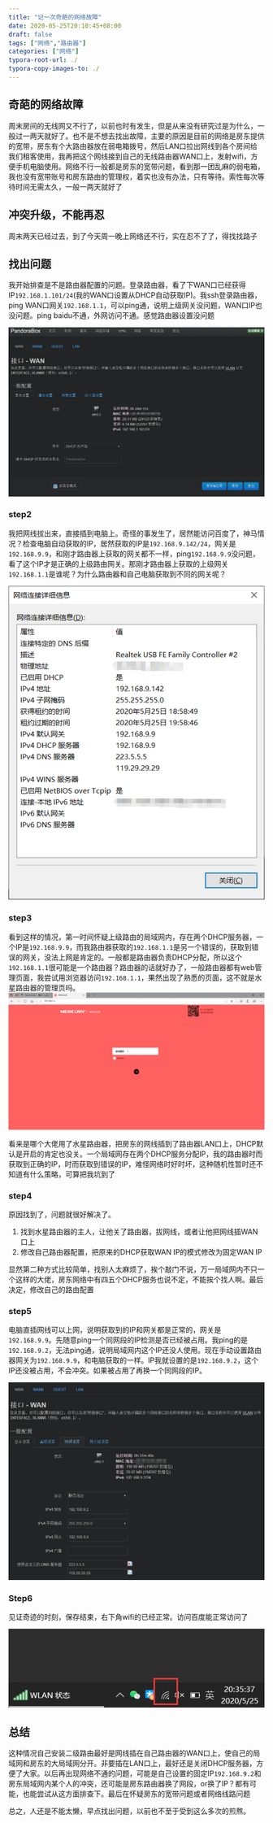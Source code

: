 ```yaml
---
title: "记一次奇葩的网络故障"
date: 2020-05-25T20:10:45+08:00
draft: false
tags: ["网络","路由器"]
categories: ["网络"]
typora-root-url: ./
typora-copy-images-to: ./
---
```


## 奇葩的网络故障

周末房间的无线网又不行了，以前也时有发生，但是从来没有研究过是为什么，一般过一两天就好了。也不是不想去找出故障，主要的原因是目前的网络是房东提供的宽带，房东有个大路由器放在弱电箱拨号，然后LAN口拉出网线到各个房间给我们租客使用，我再把这个网线接到自己的无线路由器WAN口上，发射wifi，方便手机电脑使用。网络不行一般都是房东的宽带问题，看到那一团乱麻的弱电箱，我也没有宽带账号和房东路由的管理权，着实也没有办法，只有等待。索性每次等待时间无需太久，一般一两天就好了

## 冲突升级，不能再忍

周末两天已经过去，到了今天周一晚上网络还不行，实在忍不了了，得找找路子

## 找出问题

我开始排查是不是路由器配置的问题。登录路由器，看了下WAN口已经获得IP`192.168.1.101/24`(我的WAN口设置从DHCP自动获取IP)。我ssh登录路由器，ping WAN口网关`192.168.1.1`，可以ping通，说明上级网关没问题，WAN口IP也没问题。ping baidu不通，外网访问不通。感觉路由器设置没问题

![image-20200525192932565](./image-20200525192932565.png)

### step2

我把网线拔出来，直接插到电脑上。奇怪的事发生了，居然能访问百度了，神马情况？检查电脑自动获取的IP，居然获取的IP是`192.168.9.142/24`，网关是`192.168.9.9`，和刚才路由器上获取的网关都不一样，ping`192.168.9.9`没问题，看了这个IP才是正确的上级路由网关。那刚才路由器上获取的上级网关`192.168.1.1`是谁呢？为什么路由器和自己电脑获取到不同的网关呢？

![image-20200525193053541](./image-20200525193053541.png)

### step3

看到这样的情况，第一时间怀疑上级路由的局域网内，存在两个DHCP服务器，一个IP是`192.168.9.9`，而我路由器获取的`192.168.1.1`是另一个错误的，获取到错误的网关，没法上网是肯定的。一般都是路由器负责DHCP分配，所以这个`192.168.1.1`很可能是一个路由器？路由器的话就好办了，一般路由器都有web管理页面，我尝试用浏览器访问`192.168.1.1`，果然出现了熟悉的页面，这不就是水星路由器的管理页吗。![image-20200525194007523](./image-20200525194007523.png)

看来是哪个大佬用了水星路由器，把房东的网线插到了路由器LAN口上，DHCP默认是开启的肯定也没关。一个局域网存在两个DHCP服务分配IP，我的路由器时而获取到正确的IP，时而获取到错误的IP，难怪网络时好时坏，这种随机性暂时还不知道有什么策略，可算把我坑到了

### step4

原因找到了，问题就很好解决了。

1. 找到水星路由器的主人，让他关了路由器，拔网线，或者让他把网线插WAN口上
2. 修改自己路由器配置，把原来的DHCP获取WAN IP的模式修改为固定WAN IP

显然第二种方式比较简单，找别人太麻烦了，挨个敲门不说，万一局域网内不只一个这样的大佬，房东网络中有四五个DHCP服务也说不定，不能挨个找人啊。最后决定，修改自己的路由配置

### step5

电脑直插网线可以上网，说明获取到的IP和网关都是正常的，网关是`192.168.9.9`。先随意ping一个同网段的IP检测是否已经被占用。我ping的是`192.168.9.2`，无法ping通，说明局域网内这个IP还没人使用。现在手动设置路由器网关为`192.168.9.9`，和电脑获取的一样。IP我就设置的是`192.168.9.2`，这个IP还没被占用，不会冲突。如果被占用了再换一个同网段的IP。

![image-20200525203337212](./image-20200525203337212.png)

### Step6

见证奇迹的时刻，保存结束，右下角wifi的已经正常。访问百度能正常访问了

![image-20200525203553718](./image-20200525203553718.png)

## 总结

这种情况自己安装二级路由最好是网线插在自己路由器的WAN口上，使自己的局域网和房东的大局域网分开。非要插在LAN口上，最好还是关闭DHCP服务器，方便了大家。以后再出现网络不通的问题，可能是自己设置的固定IP`192.168.9.2`和房东局域网内某个人的冲突，还可能是房东路由器换了网段，or换了IP？都有可能，也能尝试从这方面排查下。最后在怀疑房东的宽带问题或者网络线路问题

总之，人还是不能太懒，早点找出问题，以前也不至于受到这么多次的煎熬。